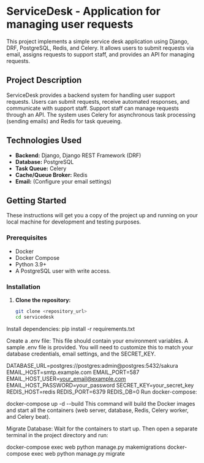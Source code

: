 # ServiceDesk - Application for managing user requests

This project implements a simple service desk application using Django, DRF, PostgreSQL, Redis, and Celery.  It allows users to submit requests via email, assigns requests to support staff, and provides an API for managing requests.

## Project Description

ServiceDesk provides a backend system for handling user support requests.  Users can submit requests, receive automated responses, and communicate with support staff.  Support staff can manage requests through an API.  The system uses Celery for asynchronous task processing (sending emails) and Redis for task queueing.


## Technologies Used

* **Backend:** Django, Django REST Framework (DRF)
* **Database:** PostgreSQL
* **Task Queue:** Celery
* **Cache/Queue Broker:** Redis
* **Email:**  (Configure your email settings)


## Getting Started

These instructions will get you a copy of the project up and running on your local machine for development and testing purposes.

### Prerequisites

* Docker
* Docker Compose
* Python 3.9+
* A PostgreSQL user with write access.

### Installation

1. **Clone the repository:**

   ```bash
   git clone <repository_url>
   cd servicedesk
Install dependencies:
   pip install -r requirements.txt

Create a .env file: This file should contain your environment variables. A sample .env file is provided. You will need to customize this to match your database credentials, email settings, and the SECRET_KEY.

DATABASE_URL=postgres://postgres:admin@postgres:5432/sakura
EMAIL_HOST=smtp.example.com
EMAIL_PORT=587
EMAIL_HOST_USER=your_email@example.com
EMAIL_HOST_PASSWORD=your_password
SECRET_KEY=your_secret_key
REDIS_HOST=redis
REDIS_PORT=6379
REDIS_DB=0
Run docker-compose:

docker-compose up -d --build
This command will build the Docker images and start all the containers (web server, database, Redis, Celery worker, and Celery beat).

Migrate Database: Wait for the containers to start up. Then open a separate terminal in the project directory and run:

docker-compose exec web python manage.py makemigrations
docker-compose exec web python manage.py migrate


